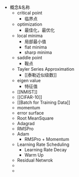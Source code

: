 - 概念&名称
	- critical point
		- 临界点
	- optimization
		- 最佳化，最优化
	- local minima
		- 局部最小值
		- flat minima
		- sharp minima
	- saddle point
		- 鞍点
	- Tayler Series Approximation
		- [[泰勒近似级数]]
	- eigen value
		- 特征值
	- [[NMIST]]
	- [[CIFAR-10]]
	- [[Batch for Training Data]]
	- momentum
	- error surface
	- Root MeanSquare
	- Adagrad
	- RMSPro
	- Adam
		- RMSPro + Momentum
	- Learning Rate Scheduling
		- Learning Rate Decay
		- Warm Up
	- Residual Netwrok
	-
	-